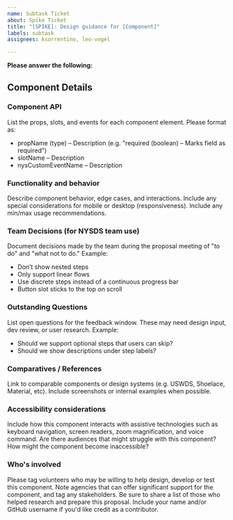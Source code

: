 ```yaml
---
name: Subtask Ticket
about: Spike Ticket
title: "[SPIKE]: Design guidance for [Component]"
labels: subtask
assignees: ksorrentino, leo-vogel

---
```


**Please answer the following:**
## Component Details
### Component API
List the props, slots, and events for each component element.
Please format as:
- propName (type) – Description (e.g. "required (boolean) – Marks field as required")
- slotName – Description
- nysCustomEventName – Description
### Functionality and behavior
Describe component behavior, edge cases, and interactions. Include any special considerations for mobile or desktop (responsiveness).
Include any min/max usage recommendations.
### Team Decisions (for NYSDS team use)
Document decisions made by the team during the proposal meeting of "to do" and "what not to do."
Example:
- Don’t show nested steps
- Only support linear flows
- Use discrete steps instead of a continuous progress bar
- Button slot sticks to the top on scroll
### Outstanding Questions
List open questions for the feedback window. These may need design input, dev review, or user research.
Example:
- Should we support optional steps that users can skip?
- Should we show descriptions under step labels?
### Comparatives / References
Link to comparable components or design systems (e.g. USWDS, Shoelace, Material, etc).
Include screenshots or internal examples when possible.
### Accessibility considerations
Include how this component interacts with assistive technologies such as keyboard navigation, screen readers, zoom magnification, and voice command. Are there audiences that might struggle with this component? How might the component become inaccessible?
### Who's involved
Please tag volunteers who may be willing to help design, develop or test this component. Note agencies that can offer significant support for the component, and tag any stakeholders. Be sure to share a list of those who helped research and prepare this proposal. Include your name and/or GitHub username if you'd like credit as a contributor.
